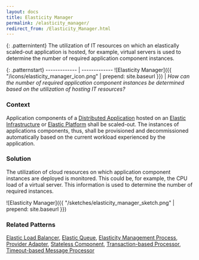 ```yaml
---
layout: docs
title: Elasticity Manager
permalink: /elasticity_manager/
redirect_from: /Elasticity_Manager.html
---
```


{: .patternintent}
The utilization of IT resources on which an elastically scaled-out application is hosted, for example, virtual servers is used to determine the number of required application component instances.

{: .patternstart}
------------- | -------------
![Elasticity Manager]({{ "/icons/elasticity_manager_icon.png" | prepend: site.baseurl }})  | *How can the number of required application component instances be determined based on the utilization of hosting IT resources?*

### Context
Application components of a [Distributed Application](/distributed_application/) hosted on an [Elastic Infrastructure](/elastic_infrastructure/) or [Elastic Platform](/elastic_platform/) shall be scaled-out. The instances of applications components, thus, shall be provisioned and decommissioned automatically based on the current workload experienced by the application.

### Solution
The utilization of cloud resources on which application component instances are deployed is monitored. This could be, for example, the CPU load of a virtual server. This information is used to determine the number of required instances.
 
![Elasticity Manager]({{ "/sketches/elasticity_manager_sketch.png" | prepend: site.baseurl }})

### Related Patterns
[Elastic Load Balancer](/elastic_load_balancer/), [Elastic Queue](/elastic_queue/), [Elasticity Management Process](/elasticity_management_process/), [Provider Adapter](/provider_adapter/), [Stateless Component](/stateless_component/), [Transaction-based Processor](/transaction_based_processor/), [Timeout-based Message Processor](/timeout_based_message_processor/)